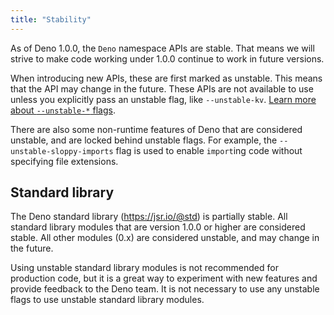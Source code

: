 ```yaml
---
title: "Stability"
---
```


As of Deno 1.0.0, the `Deno` namespace APIs are stable. That means we will
strive to make code working under 1.0.0 continue to work in future versions.

When introducing new APIs, these are first marked as unstable. This means that
the API may change in the future. These APIs are not available to use unless you
explicitly pass an unstable flag, like `--unstable-kv`.
[Learn more about `--unstable-*` flags](/runtime/manual/tools/unstable_flags).

There are also some non-runtime features of Deno that are considered unstable,
and are locked behind unstable flags. For example, the
`--unstable-sloppy-imports` flag is used to enable `import`ing code without
specifying file extensions.

## Standard library

The Deno standard library (https://jsr.io/@std) is partially stable. All
standard library modules that are version 1.0.0 or higher are considered stable.
All other modules (0.x) are considered unstable, and may change in the future.

Using unstable standard library modules is not recommended for production code,
but it is a great way to experiment with new features and provide feedback to
the Deno team. It is not necessary to use any unstable flags to use unstable
standard library modules.
